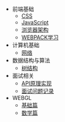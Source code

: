 - 前端基础
  - [CSS](css.md)
  - [JavaScript](jsbase.md)
  - [浏览器架构](browser.md)
  - [WEBPACK学习](webpack.md)
- 计算机基础
  - [网络](net.md)
- 数据结构与算法
  - [树结构](tree.md)
- 面试相关
  - [API原理实现](api_implements.md)
  - [面试问题记录](interview_records.md)
- WEBGL
  - [基础篇](base.md)
  - [数学篇](math.md)